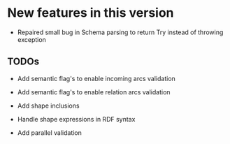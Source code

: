 New features in this version
============================

-   Repaired small bug in Schema parsing to return Try instead of throwing
    exception

TODOs
-----

-   Add semantic flag's to enable incoming arcs validation

-   Add semantic flag's to enable relation arcs validation

-   Add shape inclusions

-   Handle shape expressions in RDF syntax

-   Add parallel validation








